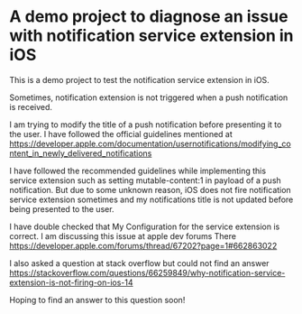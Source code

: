 # A demo project to diagnose an issue with notification service extension in iOS

This is a demo project to test the notification service extension in iOS. 

Sometimes, notification extension is not triggered when a push notification is received. 

I am trying to modify the title of a push notification before presenting it to the user. I have followed the official guidelines mentioned at 
https://developer.apple.com/documentation/usernotifications/modifying_content_in_newly_delivered_notifications

I have followed the recommended guidelines while implementing this service extension such as setting mutable-content:1 in payload of a push notification.
But due to some unknown reason, iOS does not fire notification service extension sometimes and my notifications title is not updated before being presented to the user.

I have double checked that My Configuration for the service extension is correct. I am discussing this issue at apple dev forums There
https://developer.apple.com/forums/thread/67202?page=1#662863022

I also asked a question at stack overflow but could not find an answer
https://stackoverflow.com/questions/66259849/why-notification-service-extension-is-not-firing-on-ios-14

Hoping to find an answer to this question soon!
